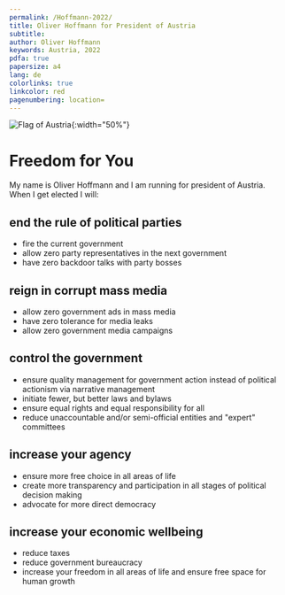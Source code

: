 ```yaml
---
permalink: /Hoffmann-2022/
title: Oliver Hoffmann for President of Austria
subtitle: 
author: Oliver Hoffmann
keywords: Austria, 2022
pdfa: true
papersize: a4
lang: de
colorlinks: true
linkcolor: red
pagenumbering: location=
---
```


![Flag of Austria](https://res.cloudinary.com/ontore/image/upload/ar_5:3,c_scale,f_auto,fl_any_format,q_auto,w_520/v1658980446/2022-07-28-Fahne-%C3%96sterreich_mjs3x2.svg){:width="50%"}

# Freedom for You

My name is Oliver Hoffmann and I am running for president of Austria.
When I get elected I will:

## end the rule of political parties

* fire the current government
* allow zero party representatives in the next government
* have zero backdoor talks with party bosses

## reign in corrupt mass media

* allow zero government ads in mass media
* have zero tolerance for media leaks
* allow zero government media campaigns

## control the government

* ensure quality management for government action instead of political actionism via narrative management
* initiate fewer, but better laws and bylaws
* ensure equal rights and equal responsibility for all
* reduce unaccountable and/or semi-official entities and "expert" committees

## increase your agency

* ensure more free choice in all areas of life
* create more transparency and participation in all stages of political decision making
* advocate for more direct democracy

## increase your economic wellbeing

* reduce taxes
* reduce government bureaucracy
* increase your freedom in all areas of life and ensure free space for human growth
